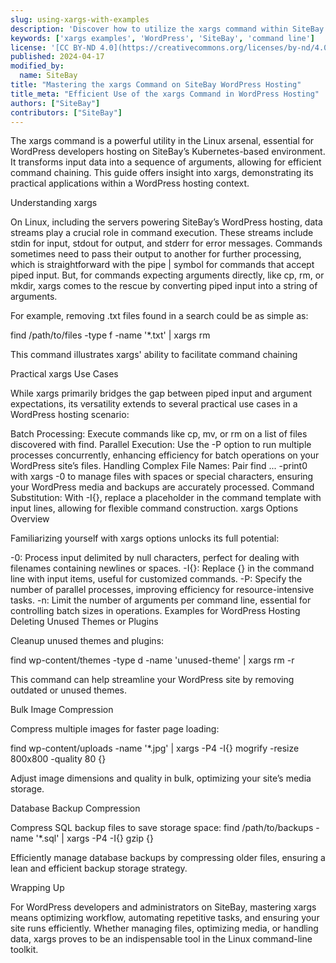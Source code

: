 ```yaml
---
slug: using-xargs-with-examples
description: 'Discover how to utilize the xargs command within SiteBay’s WordPress hosting environment for effective command chaining and argument handling.'
keywords: ['xargs examples', 'WordPress', 'SiteBay', 'command line']
license: '[CC BY-ND 4.0](https://creativecommons.org/licenses/by-nd/4.0)'
published: 2024-04-17
modified_by:
  name: SiteBay
title: "Mastering the xargs Command on SiteBay WordPress Hosting"
title_meta: "Efficient Use of the xargs Command in WordPress Hosting"
authors: ["SiteBay"]
contributors: ["SiteBay"]
---
```


The xargs command is a powerful utility in the Linux arsenal, essential for WordPress developers hosting on SiteBay’s Kubernetes-based environment. It transforms input data into a sequence of arguments, allowing for efficient command chaining. This guide offers insight into xargs, demonstrating its practical applications within a WordPress hosting context.

Understanding xargs

On Linux, including the servers powering SiteBay’s WordPress hosting, data streams play a crucial role in command execution. These streams include stdin for input, stdout for output, and stderr for error messages. Commands sometimes need to pass their output to another for further processing, which is straightforward with the pipe | symbol for commands that accept piped input. But, for commands expecting arguments directly, like cp, rm, or mkdir, xargs comes to the rescue by converting piped input into a string of arguments.

For example, removing .txt files found in a search could be as simple as:

find /path/to/files -type f -name '*.txt' | xargs rm


This command illustrates xargs' ability to facilitate command chaining

Practical xargs Use Cases

While xargs primarily bridges the gap between piped input and argument expectations, its versatility extends to several practical use cases in a WordPress hosting scenario:

Batch Processing: Execute commands like cp, mv, or rm on a list of files discovered with find.
Parallel Execution: Use the -P option to run multiple processes concurrently, enhancing efficiency for batch operations on your WordPress site’s files.
Handling Complex File Names: Pair find ... -print0 with xargs -0 to manage files with spaces or special characters, ensuring your WordPress media and backups are accurately processed.
Command Substitution: With -I{}, replace a placeholder in the command template with input lines, allowing for flexible command construction.
xargs Options Overview

Familiarizing yourself with xargs options unlocks its full potential:

-0: Process input delimited by null characters, perfect for dealing with filenames containing newlines or spaces.
-I{}: Replace {} in the command line with input items, useful for customized commands.
-P: Specify the number of parallel processes, improving efficiency for resource-intensive tasks.
-n: Limit the number of arguments per command line, essential for controlling batch sizes in operations.
Examples for WordPress Hosting
Deleting Unused Themes or Plugins

Cleanup unused themes and plugins:

find wp-content/themes -type d -name 'unused-theme' | xargs rm -r


This command can help streamline your WordPress site by removing outdated or unused themes.

Bulk Image Compression

Compress multiple images for faster page loading:

find wp-content/uploads -name '*.jpg' | xargs -P4 -I{} mogrify -resize 800x800 -quality 80 {}


Adjust image dimensions and quality in bulk, optimizing your site’s media storage.

Database Backup Compression

Compress SQL backup files to save storage space:
find /path/to/backups -name '*.sql' | xargs -P4 -I{} gzip {}


Efficiently manage database backups by compressing older files, ensuring a lean and efficient backup storage strategy.

Wrapping Up

For WordPress developers and administrators on SiteBay, mastering xargs means optimizing workflow, automating repetitive tasks, and ensuring your site runs efficiently. Whether managing files, optimizing media, or handling data, xargs proves to be an indispensable tool in the Linux command-line toolkit.